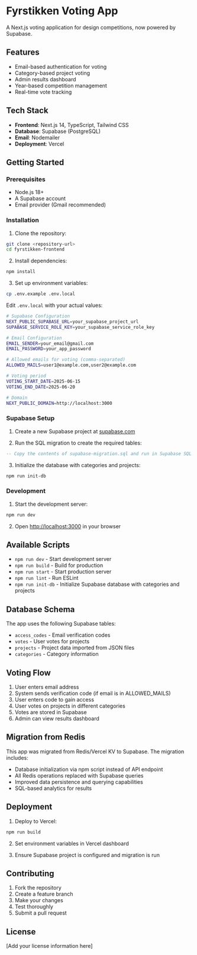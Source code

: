 # Fyrstikken Voting App

A Next.js voting application for design competitions, now powered by Supabase.

## Features

- Email-based authentication for voting
- Category-based project voting
- Admin results dashboard
- Year-based competition management
- Real-time vote tracking

## Tech Stack

- **Frontend**: Next.js 14, TypeScript, Tailwind CSS
- **Database**: Supabase (PostgreSQL)
- **Email**: Nodemailer
- **Deployment**: Vercel

## Getting Started

### Prerequisites

- Node.js 18+ 
- A Supabase account
- Email provider (Gmail recommended)

### Installation

1. Clone the repository:
```bash
git clone <repository-url>
cd fyrstikken-frontend
```

2. Install dependencies:
```bash
npm install
```

3. Set up environment variables:
```bash
cp .env.example .env.local
```

Edit `.env.local` with your actual values:

```bash
# Supabase Configuration
NEXT_PUBLIC_SUPABASE_URL=your_supabase_project_url
SUPABASE_SERVICE_ROLE_KEY=your_supabase_service_role_key

# Email Configuration
EMAIL_SENDER=your_email@gmail.com
EMAIL_PASSWORD=your_app_password

# Allowed emails for voting (comma-separated)
ALLOWED_MAILS=user1@example.com,user2@example.com

# Voting period
VOTING_START_DATE=2025-06-15
VOTING_END_DATE=2025-06-20

# Domain
NEXT_PUBLIC_DOMAIN=http://localhost:3000
```

### Supabase Setup

1. Create a new Supabase project at [supabase.com](https://supabase.com)

2. Run the SQL migration to create the required tables:
```sql
-- Copy the contents of supabase-migration.sql and run in Supabase SQL editor
```

3. Initialize the database with categories and projects:
```bash
npm run init-db
```

### Development

1. Start the development server:
```bash
npm run dev
```

2. Open [http://localhost:3000](http://localhost:3000) in your browser

## Available Scripts

- `npm run dev` - Start development server
- `npm run build` - Build for production
- `npm run start` - Start production server
- `npm run lint` - Run ESLint
- `npm run init-db` - Initialize Supabase database with categories and projects

## Database Schema

The app uses the following Supabase tables:

- `access_codes` - Email verification codes
- `votes` - User votes for projects
- `projects` - Project data imported from JSON files
- `categories` - Category information

## Voting Flow

1. User enters email address
2. System sends verification code (if email is in ALLOWED_MAILS)
3. User enters code to gain access
4. User votes on projects in different categories
5. Votes are stored in Supabase
6. Admin can view results dashboard

## Migration from Redis

This app was migrated from Redis/Vercel KV to Supabase. The migration includes:

- Database initialization via npm script instead of API endpoint
- All Redis operations replaced with Supabase queries
- Improved data persistence and querying capabilities
- SQL-based analytics for results

## Deployment

1. Deploy to Vercel:
```bash
npm run build
```

2. Set environment variables in Vercel dashboard

3. Ensure Supabase project is configured and migration is run

## Contributing

1. Fork the repository
2. Create a feature branch
3. Make your changes
4. Test thoroughly
5. Submit a pull request

## License

[Add your license information here]
